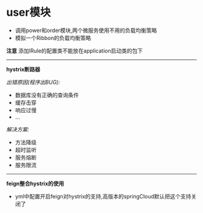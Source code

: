 # user模块

- 调用power和order模块,两个微服务使用不用的负载均衡策略
- 模拟一个Ribbon的负载均衡策略

**注意**
添加IRule的配置类不能放在application启动类的包下

------

**hystrix断路器**

_出错原因(程序出BUG):_

- 数据库没有正确的查询条件
- 缓存击穿
- 响应过慢
- ...

_解决方案:_

- 方法降级
- 超时监听
- 服务熔断
- 服务限流

------

**feign整合hystrix的使用**

- yml中配置开启feign对hystrix的支持,高版本的springCloud默认把这个支持关闭了
